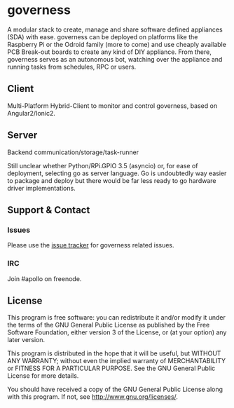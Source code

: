 governess
==========

A modular stack to create, manage and share software defined appliances (SDA)
with ease. governess can be deployed on platforms like the Raspberry Pi or the
Odroid family (more to come) and use cheaply available PCB Break-out boards to
create any kind of DIY appliance. From there, governess serves as an autonomous
bot, watching over the appliance and running tasks from schedules, RPC or users.

Client
------

Multi-Platform Hybrid-Client to monitor and control governess,
based on Angular2/Ionic2.

Server
------

Backend communication/storage/task-runner

Still unclear whether Python/RPi.GPIO 3.5 (asyncio) or, for ease of deployment,
selecting go as server language. Go is undoubtedly way easier to package and
deploy but there would be far less ready to go hardware driver implementations.


Support & Contact
-----------------

### Issues

Please use the [issue tracker](https://github.com/apollo-ng/governess/issues)
for governess related issues.

### IRC

Join #apollo on freenode.

License
-------

This program is free software: you can redistribute it and/or modify
it under the terms of the GNU General Public License as published by
the Free Software Foundation, either version 3 of the License, or
(at your option) any later version.

This program is distributed in the hope that it will be useful,
but WITHOUT ANY WARRANTY; without even the implied warranty of
MERCHANTABILITY or FITNESS FOR A PARTICULAR PURPOSE.  See the
GNU General Public License for more details.

You should have received a copy of the GNU General Public License
along with this program.  If not, see <http://www.gnu.org/licenses/>.
